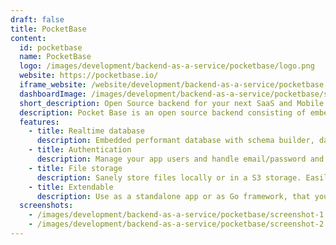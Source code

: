 ```yaml
---
draft: false
title: PocketBase
content:
  id: pocketbase
  name: PocketBase
  logo: /images/development/backend-as-a-service/pocketbase/logo.png
  website: https://pocketbase.io/
  iframe_website: /website/development/backend-as-a-service/pocketbase
  dashboardImage: /images/development/backend-as-a-service/pocketbase/screenshot-1.png
  short_description: Open Source backend for your next SaaS and Mobile app in 1 file
  description: Pocket Base is an open source backend consisting of embedded database (SQLite) with real-time subscriptions, built-in auth management, convenient dashboard UI and simple REST-ish API.
  features:
    - title: Realtime database
      description: Embedded performant database with schema builder, data validations, real-time subscriptions and easy to use REST api.
    - title: Authentication
      description: Manage your app users and handle email/password and OAuth2 sign ups (Google, Facebook, GitHub, GitLab) without the hassle.
    - title: File storage
      description: Sanely store files locally or in a S3 storage. Easily attach media to your database records and generate thumbs on the fly.
    - title: Extendable
      description: Use as a standalone app or as Go framework, that you can extend via hooks to create your own custom portable backend. Provides official client SDKs for painless integration.
  screenshots:
    - /images/development/backend-as-a-service/pocketbase/screenshot-1.png
    - /images/development/backend-as-a-service/pocketbase/screenshot-2.png
---
```

